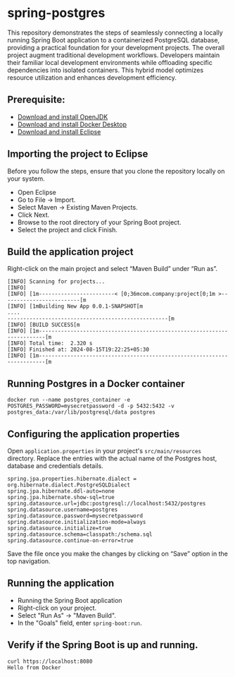 # spring-postgres

This repository demonstrates the steps of seamlessly connecting a locally running Spring Boot application to a containerized PostgreSQL database, providing a practical foundation for your development projects. The overall project augment traditional development workflows. Developers maintain their familiar local development environments while offloading specific dependencies into isolated containers. This hybrid model optimizes resource utilization and enhances development efficiency.

## Prerequisite:

- [Download and install OpenJDK](https://www.java.com/en/download/)
- [Download and install Docker Desktop](https://www.docker.com/products/docker-desktop/)
- [Download and install Eclipse](https://www.eclipse.org/downloads/download.php)

## Importing the project to Eclipse

Before you follow the steps, ensure that you clone the repository locally on your system.

- Open Eclipse
- Go to File -> Import. 
- Select Maven -> Existing Maven Projects.
- Click Next.  
- Browse to the root directory of your Spring Boot project.
- Select the project and click Finish.

## Build the application project

Right-click on the main project and select “Maven Build” under “Run as”.

```
[INFO] Scanning for projects...
[INFO]
[INFO] [1m------------------------< [0;36mcom.company:project[0;1m >-------------------------[m
[INFO] [1mBuilding New App 0.0.1-SNAPSHOT[m
....
---------------------------------------------------[m
[INFO] [BUILD SUCCESS[m
[INFO] [1m------------------------------------------------------------------------[m
[INFO] Total time:  2.320 s
[INFO] Finished at: 2024-08-15T19:22:25+05:30
[INFO] [1m------------------------------------------------------------------------[m
```



## Running Postgres in a Docker container

```
docker run --name postgres_container -e POSTGRES_PASSWORD=mysecretpassword -d -p 5432:5432 -v postgres_data:/var/lib/postgresql/data postgres
```

## Configuring the application properties

Open `application.properties` in your project's `src/main/resources` directory. 
Replace the entries with the actual name of the Postgres host, database and credentials details.

```
spring.jpa.properties.hibernate.dialect = org.hibernate.dialect.PostgreSQLDialect
spring.jpa.hibernate.ddl-auto=none
spring.jpa.hibernate.show-sql=true
spring.datasource.url=jdbc:postgresql://localhost:5432/postgres
spring.datasource.username=postgres
spring.datasource.password=mysecretpassword
spring.datasource.initialization-mode=always
spring.datasource.initialize=true
spring.datasource.schema=classpath:/schema.sql
spring.datasource.continue-on-error=true
```

Save the file once you make the changes by clicking on “Save” option in the top navigation.

## Running the application

- Running the Spring Boot application
- Right-click on your project.
- Select "Run As" -> "Maven Build".
- In the "Goals" field, enter `spring-boot:run`.

## Verify if the Spring Boot is up and running.

```
curl https://localhost:8080
Hello from Docker
```
